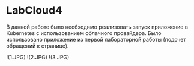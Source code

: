 # LabCloud4
В данной работе было необходимо реализовать запуск приложение в Kubernetes с использованием облачного провайдера. Было использовано приложение из первой лабораторной работы (подсчет обращений к странице).

!(1.JPG)
!(2.JPG)
!(3.JPG)
